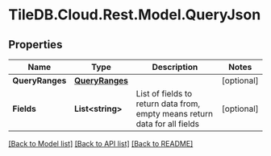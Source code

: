 
# TileDB.Cloud.Rest.Model.QueryJson

## Properties

Name | Type | Description | Notes
------------ | ------------- | ------------- | -------------
**QueryRanges** | [**QueryRanges**](QueryRanges.md) |  | [optional] 
**Fields** | **List&lt;string&gt;** | List of fields to return data from, empty means return data for all fields | [optional] 

[[Back to Model list]](../README.md#documentation-for-models)
[[Back to API list]](../README.md#documentation-for-api-endpoints)
[[Back to README]](../README.md)

